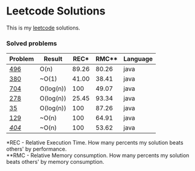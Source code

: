 # Leetcode Solutions

This is my [leetcode](https://leetcode.com/Vanderkast/) solutions.

### Solved problems

| Problem | Result | REC* | RMC** | Language |
| --- | --- | --- | --- | --- |
| [496](https://leetcode.com/problems/next-greater-element-i/) | O(n) | 89.26 | 80.26 | java |
| [380](https://leetcode.com/problems/insert-delete-getrandom-o1/) | ~O(1) | 41.00 | 38.41 | java |
| [704](https://leetcode.com/problems/binary-search/) | O(log(n)) | 100 | 49.07 | java |
| [278](https://leetcode.com/problems/first-bad-version/) | O(log(n)) | 25.45 | 93.34 | java |
| [35](https://leetcode.com/problems/search-insert-position/) | O(log(n)) | 100 | 87.26 | java |
| [129](https://leetcode.com/problems/sum-root-to-leaf-numbers/) | ~O(n) | 100 | 64.91 | java |
| *[404](https://leetcode.com/problems/sum-of-left-leaves/)* | ~O(n) | 100 | 53.62 | java |

*REC - Relative Execution Time. How many percents my solution beats others' by performance.  
**RMC - Relative Memory consumption. How many percents my solution beats others' by memory consumption.
